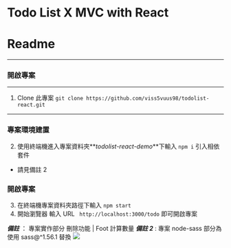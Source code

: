 # Todo List X MVC with React

# Readme

---

### 開啟專案

---

1. Clone 此專案 `git clone https://github.com/viss5vuus98/todolist-react.git`

---

### 專案環境建置

2. 使用終端機進入專案資料夾**_todolist-react-demo_**下輸入 `npm i` 引入相依套件

- 請見備註 2

### 開啟專案

3. 在終端機專案資料夾路徑下輸入 `npm start`
4. 開始瀏覽器 輸入 URL ` http://localhost:3000/todo` 即可開啟專案

**_備註_** ： 專案實作部分 刪除功能 | Foot 計算數量
**_備註 2_** : 專案 node-sass 部分為使用 sass@^1.56.1 替換
![](https://i.imgur.com/KFPAmF1.png)

